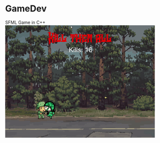 # GameDev
SFML Game in C++
![SFML Game](https://github.com/hectort88/GameDev/blob/master/SFMLGame/Assets/final.gif)
